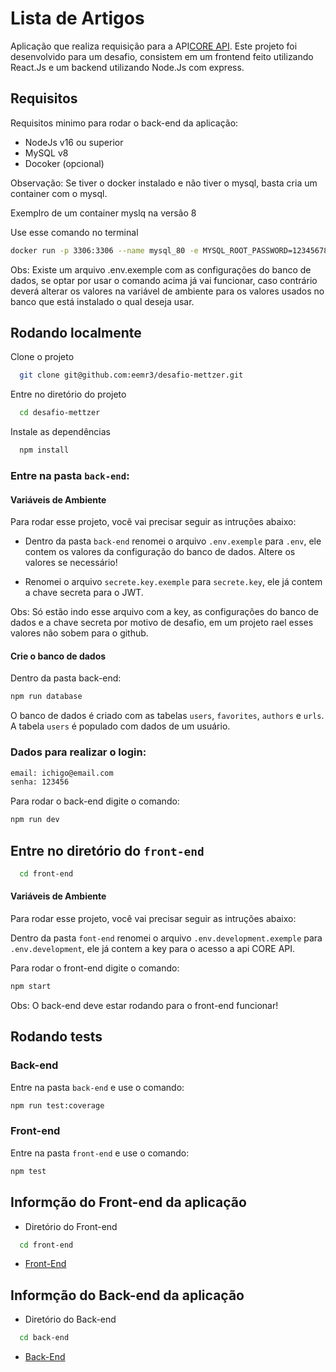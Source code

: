 # Lista de Artigos

Aplicação que realiza requisição para a API[CORE API](https://core.ac.uk/docs/#!/all/search). Este projeto foi desenvolvido para um desafio, consistem em um frontend feito utilizando React.Js e um backend utilizando Node.Js com express.

## Requisitos

Requisitos minimo para rodar o back-end da aplicação:

- NodeJs v16 ou superior
- MySQL v8
- Docoker (opcional)

Observação: Se tiver o docker instalado e não tiver o mysql, basta cria um container com o mysql.

Exemplro de um container myslq na versão 8

Use esse comando no terminal
```bash
docker run -p 3306:3306 --name mysql_80 -e MYSQL_ROOT_PASSWORD=12345678 -d mysql:8 mysqld --default-authentication-plugin=mysql_native_password

```
Obs: Existe um arquivo .env.exemple com as configurações do banco de dados, se optar por usar o comando acima já vai funcionar, caso contrário deverá alterar os valores na variável de ambiente para os valores usados no banco que está instalado o qual deseja usar.


## Rodando localmente

Clone o projeto

```bash
  git clone git@github.com:eemr3/desafio-mettzer.git
```

Entre no diretório do projeto

```bash
  cd desafio-mettzer
```

Instale as dependências

```bash
  npm install
```
### Entre na pasta `back-end`: 

#### Variáveis de Ambiente

Para rodar esse projeto, você vai precisar seguir as intruções abaixo:

- Dentro da pasta `back-end` renomei o arquivo `.env.exemple` para `.env`, ele contem os valores da configuração do banco de dados. Altere os valores se necessário!

- Renomei o arquivo `secrete.key.exemple` para `secrete.key`, ele já contem a chave secreta para o JWT.


Obs: Só estão indo esse arquivo com a key, as configurações do banco de dados e a chave secreta por motivo de desafio, em um projeto rael esses valores não sobem para o github.

#### Crie o banco de dados

Dentro da pasta back-end:

```bash
npm run database
``` 
O banco de dados é criado com as tabelas `users`, `favorites`, `authors` e `urls`. A tabela `users` é populado com dados de um usuário.

### Dados para realizar o login: 
```bash
email: ichigo@email.com
senha: 123456
```
Para rodar o back-end digite o comando: 

```bash
npm run dev
```

## Entre no diretório do ``front-end``

```bash
  cd front-end
```

#### Variáveis de Ambiente

Para rodar esse projeto, você vai precisar seguir as intruções abaixo:

Dentro da pasta `font-end` renomei o arquivo `.env.development.exemple` para `.env.development`, ele já contem a key para o acesso a api CORE API.

Para rodar o front-end digite o comando:
```bash
npm start
```
Obs: O back-end deve estar rodando para o front-end funcionar!

## Rodando tests

### Back-end
Entre na pasta ``back-end`` e use o comando:
```bash
npm run test:coverage
```
### Front-end
Entre na pasta ``front-end`` e use o comando:
```bash
npm test
```

## Informção do Front-end da aplicação

- Diretório do Front-end

```bash
  cd front-end
```

- [Front-End](https://github.com/eemr3/desafio-mettzer/tree/main/front-end)

## Informção do Back-end da aplicação

- Diretório do Back-end

```bash
  cd back-end
```
- [Back-End](https://github.com/eemr3/desafio-mettzer/tree/main/back-end)
